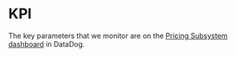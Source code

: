 # KPI

The key parameters that we monitor are on the [Pricing Subsystem dashboard](https://app.datadoghq.com/dashboard/8u5-s2a-4rk/pricing-subsystem?fromUser=false&refresh_mode=sliding&view=spans&from_ts=1716116672725&to_ts=1716289472725&live=true) in DataDog.
